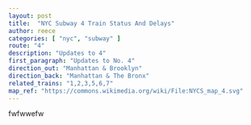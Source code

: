 ```yaml
---
layout: post
title:  "NYC Subway 4 Train Status And Delays"
author: reece
categories: [ "nyc", "subway" ]
route: "4"
description: "Updates to 4"
first_paragraph: "Updates to No. 4"
direction_out: "Manhattan & Brooklyn"
direction_back: "Manhattan & The Bronx"
related_trains: "1,2,3,5,6,7"
map_ref: "https://commons.wikimedia.org/wiki/File:NYCS_map_4.svg"
---
```


fwfwwefw
